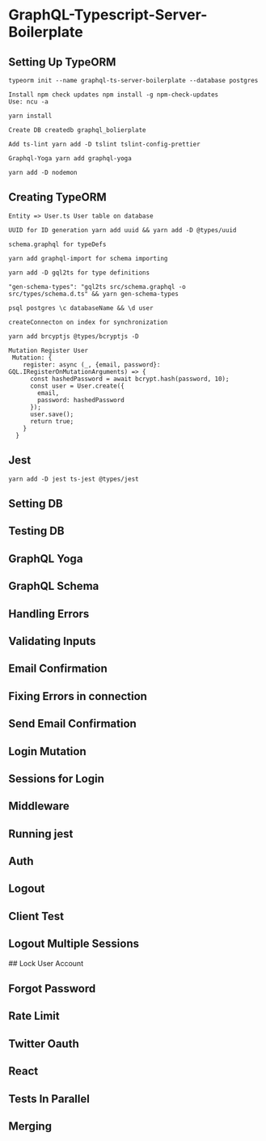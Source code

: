 # GraphQL-Typescript-Server-Boilerplate

## Setting Up TypeORM
```
typeorm init --name graphql-ts-server-boilerplate --database postgres
```
```
Install npm check updates npm install -g npm-check-updates
Use: ncu -a
```
```
yarn install
```
```
Create DB createdb graphql_bolierplate
```
```
Add ts-lint yarn add -D tslint tslint-config-prettier
```
```
Graphql-Yoga yarn add graphql-yoga
```
```
yarn add -D nodemon
```

## Creating TypeORM
```
Entity => User.ts User table on database
```
```
UUID for ID generation yarn add uuid && yarn add -D @types/uuid
```
```
schema.graphql for typeDefs
```
```
yarn add graphql-import for schema importing
```
```
yarn add -D gql2ts for type definitions
```
```
"gen-schema-types": "gql2ts src/schema.graphql -o src/types/schema.d.ts" && yarn gen-schema-types
```
```
psql postgres \c databaseName && \d user
```
```
createConnecton on index for synchronization
```
```
yarn add brcyptjs @types/bcryptjs -D
```
```
Mutation Register User
 Mutation: {
    register: async (_, {email, password}: GQL.IRegisterOnMutationArguments) => {
      const hashedPassword = await bcrypt.hash(password, 10);
      const user = User.create({
        email,
        password: hashedPassword
      });
      user.save();
      return true;
    }
  }
```
## Jest
```
yarn add -D jest ts-jest @types/jest
```

## Setting DB

## Testing DB

## GraphQL Yoga

## GraphQL Schema

## Handling Errors

## Validating Inputs

## Email Confirmation

## Fixing Errors in connection

## Send Email Confirmation

## Login Mutation

## Sessions for Login

## Middleware


## Running jest

## Auth

## Logout

## Client Test

## Logout Multiple Sessions

## Lock User Account

## Forgot Password

## Rate Limit

## Twitter Oauth

## React

## Tests In Parallel

## Merging

